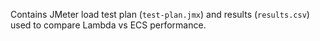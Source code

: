 Contains JMeter load test plan (`test-plan.jmx`) and results (`results.csv`) used to compare Lambda vs ECS performance.